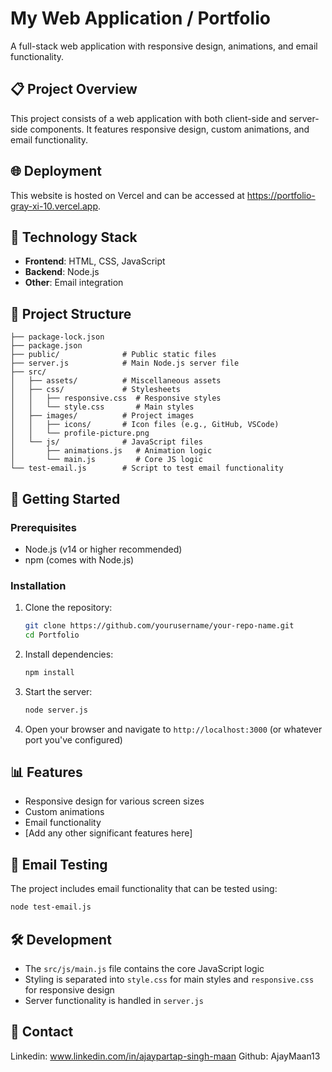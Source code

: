# My Web Application / Portfolio

A full-stack web application with responsive design, animations, and email functionality.

## 📋 Project Overview

This project consists of a web application with both client-side and server-side components. It features responsive design, custom animations, and email functionality.

## 🌐 Deployment
This website is hosted on Vercel and can be accessed at https://portfolio-gray-xi-10.vercel.app.

## 🔧 Technology Stack

- **Frontend**: HTML, CSS, JavaScript
- **Backend**: Node.js
- **Other**: Email integration

## 📁 Project Structure

```
├── package-lock.json
├── package.json
├── public/              # Public static files
├── server.js            # Main Node.js server file
├── src/
│   ├── assets/          # Miscellaneous assets
│   ├── css/             # Stylesheets
│   │   ├── responsive.css  # Responsive styles
│   │   └── style.css       # Main styles
│   ├── images/          # Project images
│   │   ├── icons/       # Icon files (e.g., GitHub, VSCode)
│   │   └── profile-picture.png
│   └── js/              # JavaScript files
│       ├── animations.js   # Animation logic
│       └── main.js         # Core JS logic
└── test-email.js        # Script to test email functionality
```

## 🚀 Getting Started

### Prerequisites

- Node.js (v14 or higher recommended)
- npm (comes with Node.js)

### Installation

1. Clone the repository:
   ```bash
   git clone https://github.com/yourusername/your-repo-name.git
   cd Portfolio
   ```

2. Install dependencies:
   ```bash
   npm install
   ```

3. Start the server:
   ```bash
   node server.js
   ```

4. Open your browser and navigate to `http://localhost:3000` (or whatever port you've configured)

## 📊 Features

- Responsive design for various screen sizes
- Custom animations
- Email functionality
- [Add any other significant features here]

## 📧 Email Testing

The project includes email functionality that can be tested using:

```bash
node test-email.js
```

## 🛠️ Development

- The `src/js/main.js` file contains the core JavaScript logic
- Styling is separated into `style.css` for main styles and `responsive.css` for responsive design
- Server functionality is handled in `server.js`


## 👤 Contact

Linkedin: www.linkedin.com/in/ajaypartap-singh-maan
Github: AjayMaan13
